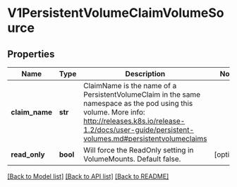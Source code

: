 # V1PersistentVolumeClaimVolumeSource

## Properties
Name | Type | Description | Notes
------------ | ------------- | ------------- | -------------
**claim_name** | **str** | ClaimName is the name of a PersistentVolumeClaim in the same namespace as the pod using this volume. More info: http://releases.k8s.io/release-1.2/docs/user-guide/persistent-volumes.md#persistentvolumeclaims | 
**read_only** | **bool** | Will force the ReadOnly setting in VolumeMounts. Default false. | [optional] 

[[Back to Model list]](../README.md#documentation-for-models) [[Back to API list]](../README.md#documentation-for-api-endpoints) [[Back to README]](../README.md)


